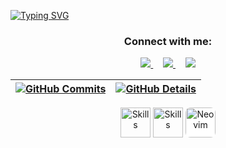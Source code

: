 [![Typing SVG](https://readme-typing-svg.herokuapp.com/?color=ffffff&size=35&center=true&vCenter=true&width=1000&lines=Hello,+my+name+is+Breno+Silva;Future+Bachelor's+Degree+in+Information+Systems;Be+Welcome!+:%29)](https://git.io/typing-svg)
 
 <div align="center">
<!--   <img height="380em" src="https://user-images.githubusercontent.com/70382532/138322189-2db8df52-9dcb-40a0-88a8-c365466bd33d.gif"/> -->
<h3 align="center">
  Connect with me:
</h3>

<div align="center">
<p>
 <a href="https://www.instagram.com/brenocvs/" target="_blank">
    <img src="https://skillicons.dev/icons?i=instagram" />
  </a>
  &nbsp;&nbsp;&nbsp;
  <a href="https://www.linkedin.com/in/breno-vialle-b8966234b" target="_blank">
    <img src="https://skillicons.dev/icons?i=linkedin" />
  </a>
  &nbsp;&nbsp;&nbsp;
  <a href="mailto:brenocvsilva14@gmail.com" target="_blank">
    <img src="https://skillicons.dev/icons?i=gmail" />
  </a>
</p>
</div>


  

  
 | [![GitHub Commits](http://github-profile-summary-cards.vercel.app/api/cards/productive-time?username=BrenoCVS&theme=dracula&utcOffset=-3)](https://github.com/vn7n24fzkq/github-profile-summary-cards) | [![GitHub Details](http://github-profile-summary-cards.vercel.app/api/cards/profile-details?username=BrenoCVS&theme=dracula)](https://github.com/vn7n24fzkq/github-profile-summary-cards) |  
 | ----------- | ----------- |


 <p align="center">

  <!-- Skillicons -->
  <img src="https://skillicons.dev/icons?i=git,vscode,javascript,css,html,github,linux,postman" alt="Skills" height="48"/>
  <img src="https://skillicons.dev/icons?i=bootstrap,mysql,postgres,php,java,cpp,python" alt="Skills" height="48" />

  <!-- Neovim -->
  <a href="https://neovim.io/" target="_blank" title="Neovim">
    <img src="https://cdn.jsdelivr.net/gh/devicons/devicon/icons/neovim/neovim-original.svg" alt="Neovim" height="48" style="background-color: white; border-radius: 8px;" />
  </a>

</p>




 
##
 






 
  
  

  



